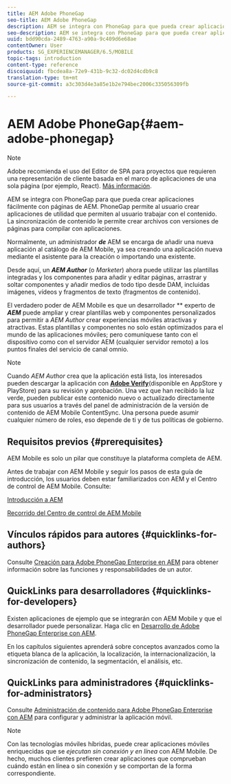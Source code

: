 ```yaml
---
title: AEM Adobe PhoneGap
seo-title: AEM Adobe PhoneGap
description: AEM se integra con PhoneGap para que pueda crear aplicaciones fácilmente con páginas de AEM. Siga esta página para empezar a usar Adobe PhoneGap Enterprise.
seo-description: AEM se integra con PhoneGap para que pueda crear aplicaciones fácilmente con páginas de AEM. Siga esta página para empezar a usar Adobe PhoneGap Enterprise.
uuid: bdd90cda-2489-4763-a90a-9c409d6e68ae
contentOwner: User
products: SG_EXPERIENCEMANAGER/6.5/MOBILE
topic-tags: introduction
content-type: reference
discoiquuid: fbcdea8a-72e9-431b-9c32-dc02d4cdb9c8
translation-type: tm+mt
source-git-commit: a3c303d4e3a85e1b2e794bec2006c335056309fb

---
```



# AEM Adobe PhoneGap{#aem-adobe-phonegap}

>[!NOTE]
>
>Adobe recomienda el uso del Editor de SPA para proyectos que requieren una representación de cliente basada en el marco de aplicaciones de una sola página (por ejemplo, React). [Más información](/help/sites-developing/spa-overview.md).

AEM se integra con PhoneGap para que pueda crear aplicaciones fácilmente con páginas de AEM. PhoneGap permite al usuario crear aplicaciones de utilidad que permiten al usuario trabajar con el contenido. La sincronización de contenido le permite crear archivos con versiones de páginas para compilar con aplicaciones.

Normalmente, un administrador ***de*** AEM se encarga de añadir una nueva aplicación al catálogo de AEM Mobile, ya sea creando una aplicación nueva mediante el asistente para la creación o importando una existente.

Desde aquí, un ***AEM Author*** (o *Marketer*) ahora puede utilizar las plantillas integradas y los componentes para añadir y editar páginas, arrastrar y soltar componentes y añadir medios de todo tipo desde DAM, incluidas imágenes, vídeos y fragmentos de texto (fragmentos de contenido).

El verdadero poder de AEM Mobile es que un desarrollador ** experto de ***AEM*** puede ampliar y crear plantillas web y componentes personalizados para permitir a *AEM Author* crear experiencias móviles atractivas y atractivas. Estas plantillas y componentes no solo están optimizados para el mundo de las aplicaciones móviles; pero comuníquese tanto con el dispositivo como con el servidor AEM (cualquier servidor remoto) a los puntos finales del servicio de canal omnio.

>[!NOTE]
>
>Cuando *AEM Author* crea que la aplicación está lista, los interesados pueden descargar la aplicación con **[Adobe Verify](/help/mobile/phonegap-mobile-quickstart.md)**(disponible en AppStore y PlayStore) para su revisión y aprobación. Una vez que han recibido la luz verde, pueden publicar este contenido nuevo o actualizado directamente para sus usuarios a través del panel de administración de la versión de contenido de AEM Mobile ContentSync. Una persona puede asumir cualquier número de roles, eso depende de ti y de tus políticas de gobierno.

## Requisitos previos {#prerequisites}

AEM Mobile es solo un pilar que constituye la plataforma completa de AEM.

Antes de trabajar con AEM Mobile y seguir los pasos de esta guía de introducción, los usuarios deben estar familiarizados con AEM y el Centro de control de AEM Mobile. Consulte:

[Introducción a AEM](/help/sites-deploying/deploy.md)

[Recorrido del Centro de control de AEM Mobile](/help/mobile/phonegap-authoring-apps.md)

## Vínculos rápidos para autores {#quicklinks-for-authors}

Consulte [Creación para Adobe PhoneGap Enterprise en AEM](/help/mobile/phonegap.md) para obtener información sobre las funciones y responsabilidades de un autor.

## QuickLinks para desarrolladores {#quicklinks-for-developers}

Existen aplicaciones de ejemplo que se integrarán con AEM Mobile y que el desarrollador puede personalizar. Haga clic en [Desarrollo de Adobe PhoneGap Enterprise con AEM](/help/mobile/developing-in-phonegap.md).

En los capítulos siguientes aprenderá sobre conceptos avanzados como la etiqueta blanca de la aplicación, la localización, la internacionalización, la sincronización de contenido, la segmentación, el análisis, etc.

## QuickLinks para administradores {#quicklinks-for-administrators}

Consulte [Administración de contenido para Adobe PhoneGap Enterprise con AEM](/help/mobile/administer-phonegap.md) para configurar y administrar la aplicación móvil.

>[!NOTE]
>
>Con las tecnologías móviles híbridas, puede crear aplicaciones móviles enriquecidas que se *ejecutan sin conexión y en línea* con AEM Mobile. De hecho, muchos clientes prefieren crear aplicaciones que comprueban cuándo están en línea o sin conexión y se comportan de la forma correspondiente.
